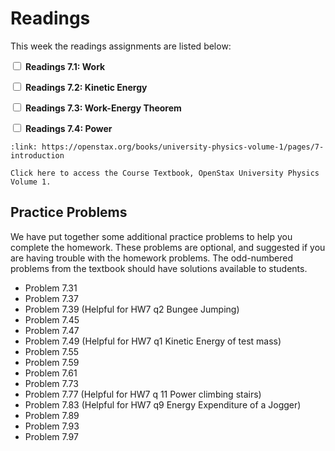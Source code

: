 # Readings

This week the readings assignments are listed below:

<label><input type="checkbox" id="week08_reading1" class="box"> **Readings 7.1: Work** </input></label> 

<label><input type="checkbox" id="week08_reading2" class="box"> **Readings 7.2: Kinetic Energy** </input></label> 

<label><input type="checkbox" id="week08_reading3" class="box"> **Readings 7.3: Work-Energy Theorem** </input></label> 

<label><input type="checkbox" id="week08_reading4" class="box"> **Readings 7.4: Power** </input></label> 

```{card} OpenStax University Physics Volume 1
:link: https://openstax.org/books/university-physics-volume-1/pages/7-introduction

Click here to access the Course Textbook, OpenStax University Physics Volume 1.
```

## Practice Problems

We have put together some additional practice problems to help you complete the homework.
These problems are optional, and suggested if you are having trouble with the homework problems.
The odd-numbered problems from the textbook should have solutions available to students.

- Problem 7.31
- Problem 7.37
- Problem 7.39 (Helpful for HW7 q2 Bungee Jumping)
- Problem 7.45
- Problem 7.47
- Problem 7.49 (Helpful for HW7 q1 Kinetic Energy of test mass)
- Problem 7.55
- Problem 7.59
- Problem 7.61
- Problem 7.73
- Problem 7.77 (Helpful for HW7 q 11 Power climbing stairs)
- Problem 7.83 (Helpful for HW7 q9 Energy Expenditure of a Jogger)
- Problem 7.89
- Problem 7.93
- Problem 7.97
